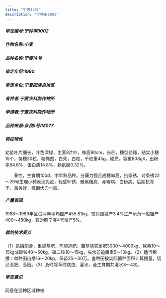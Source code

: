 ```yaml
---
title: "宁春14号"
description: "宁种审9002"
---
```

##### 审定编号:宁种审9002

##### 作物名称:小麦

##### 品种名称:宁春14号

##### 审定年份:1990

##### 审定单位:宁夏回族自治区

##### 育种者:宁夏农科院作物所

##### 申请者:宁夏农科院作物所

##### 品种来源:永良5号/M077

##### 特征特性
幼苗叶片细长，叶色深绿，主茎8片叶，株高90cm，长芒，穗型纺锤，结实小穗15个，每穗30粒，粒椭圆，白壳，白粒，千粒重45g，硬质。容重808g/l，出粉率84.6%，蛋白质14.8%，赖氨酸0.32%。
　　春性，生育期100d，中早熟品种。分蘖力强且成穗率高，抗条锈、对条锈22～29号生理小种表现免疫，轻感叶锈、散黑穗病、赤霉病、白粉病。后期抗青干，落黄好，抗倒伏力一般。


##### 产量表现
1988～1989年区试两年平均亩产455.81kg，较对照减产3.4%生产示范一般亩产400～450kg，较对照宁春4号增产5%。

##### 栽培技术要点
（1）氮磷配合，重施基肥，巧施追肥。亩基施农家肥3000～4000kg、尿素10～15kg或碳铵40～50kg，磷二铵10～15kg，头水前追尿素5～10kg。（2）适当稀播：单种田亩播16～20kg，保苗25～30万。套种田按实际播种面积计算播量，切忌高肥、高密。（3）及时除草防病虫、灌水，全生育期共灌水3～4次。

##### 审定意见
同意在适种区域种植
